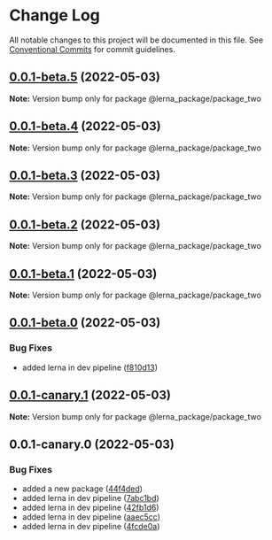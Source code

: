 # Change Log

All notable changes to this project will be documented in this file.
See [Conventional Commits](https://conventionalcommits.org) for commit guidelines.

## [0.0.1-beta.5](https://github.com/prashant9428/LENRA_PACKAGE/compare/@lerna_package/package_two@0.0.1-beta.4...@lerna_package/package_two@0.0.1-beta.5) (2022-05-03)

**Note:** Version bump only for package @lerna_package/package_two





## [0.0.1-beta.4](https://github.com/prashant9428/LENRA_PACKAGE/compare/@lerna_package/package_two@0.0.1-beta.3...@lerna_package/package_two@0.0.1-beta.4) (2022-05-03)

**Note:** Version bump only for package @lerna_package/package_two





## [0.0.1-beta.3](https://github.com/prashant9428/LENRA_PACKAGE/compare/@lerna_package/package_two@0.0.1-beta.2...@lerna_package/package_two@0.0.1-beta.3) (2022-05-03)

**Note:** Version bump only for package @lerna_package/package_two





## [0.0.1-beta.2](https://github.com/prashant9428/LENRA_PACKAGE/compare/@lerna_package/package_two@0.0.1-beta.1...@lerna_package/package_two@0.0.1-beta.2) (2022-05-03)

**Note:** Version bump only for package @lerna_package/package_two





## [0.0.1-beta.1](https://github.com/prashant9428/LENRA_PACKAGE/compare/@lerna_package/package_two@0.0.1-beta.0...@lerna_package/package_two@0.0.1-beta.1) (2022-05-03)

**Note:** Version bump only for package @lerna_package/package_two





## [0.0.1-beta.0](https://github.com/prashant9428/LENRA_PACKAGE/compare/@lerna_package/package_two@0.0.1-canary.1...@lerna_package/package_two@0.0.1-beta.0) (2022-05-03)


### Bug Fixes

* added lerna in dev pipeline ([f810d13](https://github.com/prashant9428/LENRA_PACKAGE/commit/f810d13c88d78b1730a18da2251c860f951c3784))





## [0.0.1-canary.1](https://github.com/prashant9428/LENRA_PACKAGE/compare/@lerna_package/package_two@0.0.1-canary.0...@lerna_package/package_two@0.0.1-canary.1) (2022-05-03)

**Note:** Version bump only for package @lerna_package/package_two





## 0.0.1-canary.0 (2022-05-03)


### Bug Fixes

* added a new package ([44f4ded](https://github.com/prashant9428/LENRA_PACKAGE/commit/44f4dedae8c2f47507564106aa6f5a50dfc486ec))
* added lerna in dev pipeline ([7abc1bd](https://github.com/prashant9428/LENRA_PACKAGE/commit/7abc1bd4e5fe73309010e3b06c01c6957f1e2415))
* added lerna in dev pipeline ([42fb1d6](https://github.com/prashant9428/LENRA_PACKAGE/commit/42fb1d6e28c263b1b3a5a6d9834197300defecaf))
* added lerna in dev pipeline ([aaec5cc](https://github.com/prashant9428/LENRA_PACKAGE/commit/aaec5cc39c8727dec4d418f1d996fa3cc72cbc30))
* added lerna in dev pipeline ([4fcde0a](https://github.com/prashant9428/LENRA_PACKAGE/commit/4fcde0a87cd4def6f3f186ef8f0c338db0ede109))

